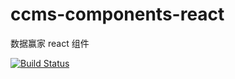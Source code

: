 # ccms-components-react
数据赢家 react 组件

[![Build Status](https://travis-ci.org/ShuyunFF2E/ccms-components-react.svg?branch=master&style=flat-square)](https://travis-ci.org/ShuyunFF2E/ccms-components-react)

